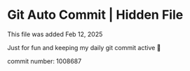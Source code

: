 # Git Auto Commit | Hidden File

This file was added Feb 12, 2025

Just for fun and keeping my daily git commit active 🤪

commit number: 1008687
